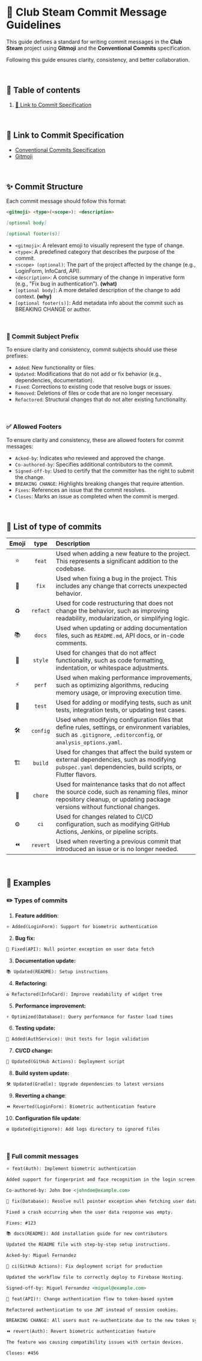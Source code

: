 # 📜 Club Steam Commit Message Guidelines

This guide defines a standard for writing commit messages in the **Club Steam** project using **Gitmoji** and the **Conventional Commits** specification.  

Following this guide ensures clarity, consistency, and better collaboration.

</br>

## 📃 Table of contents
1. [📌 Link to Commit Specification](#-commit-structure)

</br>

## 📌 Link to Commit Specification

- [Conventional Commits Specification](https://github.com/RazFernandez/club_steam_app)  
- [Gitmoji](https://gitmoji.dev)

</br>

## ✨ Commit Structure

Each commit message should follow this format:

```md
<gitmoji> <type>(<scope>): <description>

[optional body]

[optional footer(s)]
```

- `<gitmoji>`: A relevant emoji to visually represent the type of change.
- `<type>`: A predefined category that describes the purpose of the commit.
- `<scope> (optional)`: The part of the project affected by the change (e.g., LoginForm, InfoCard, API).
- `<description>`: A concise summary of the change in imperative form (e.g., "Fix bug in authentication"). **(what)**
- `[optional body]`: A more detailed description of the change to add context. **(why)**
- `[optional footer(s)]`: Add metadata info about the commit such as BREAKING CHANGE or author.

</br>

### 🔔 Commit Subject Prefix
To ensure clarity and consistency, commit subjects should use these prefixes:
- `Added`: New functionality or files.
- `Updated`: Modifications that do not add or fix behavior (e.g., dependencies, documentation).
- `Fixed`: Corrections to existing code that resolve bugs or issues.
- `Removed`: Deletions of files or code that are no longer necessary.
- `Refactored`: Structural changes that do not alter existing functionality.

</br>

### ✅ Allowed Footers
To ensure clarity and consistency, these are allowed footers for commit messages:
- `Acked-by`: Indicates who reviewed and approved the change.
- `Co-authored-by`: Specifies additional contributors to the commit.
- `Signed-off-by`: Used to certify that the committer has the right to submit the change.  
- `BREAKING CHANGE`: Highlights breaking changes that require attention.
- `Fixes`: References an issue that the commit resolves.
- `Closes`: Marks an issue as completed when the commit is merged.

</br>
  
## 📖 List of type of commits

| Emoji | type | Description|
| :-----: | :----: | :---------- |
| ⭐ | `feat` | Used when adding a new feature to the project. This represents a significant addition to the codebase. |
| 🐛 | `fix` | Used when fixing a bug in the project. This includes any change that corrects unexpected behavior. |
| ♻️ | `refact` | Used for code restructuring that does not change the behavior, such as improving readability, modularization, or simplifying logic. |
| 📚 | `docs` | Used when updating or adding documentation files, such as `README.md`, API docs, or in-code comments. |
| 🎨 | `style` |Used for changes that do not affect functionality, such as code formatting, indentation, or whitespace adjustments. |
| ⚡ | `perf` | Used when making performance improvements, such as optimizing algorithms, reducing memory usage, or improving execution time. |
| 🧪 | `test` | Used for adding or modifying tests, such as unit tests, integration tests, or updating test cases. |
| 🛠 | `config` | Used when modifying configuration files that define rules, settings, or environment variables, such as `.gitignore`, `.editorconfig`, or `analysis_options.yaml`. |
| 🏗 | `build` | Used for changes that affect the build system or external dependencies, such as modifying `pubspec.yaml` dependencies, build scripts, or Flutter flavors. |
| 🔧 | `chore` | Used for maintenance tasks that do not affect the source code, such as renaming files, minor repository cleanup, or updating package versions without functional changes. |
| ⚙️ | `ci` | Used for changes related to CI/CD configuration, such as modifying GitHub Actions, Jenkins, or pipeline scripts. |
| ⏪ | `revert` | Used when reverting a previous commit that introduced an issue or is no longer needed. |

</br>

## 📝 Examples
### ✏️ Types of commits
1. **Feature addition**:
```md
⭐ Added(LoginForm): Support for biometric authentication
```
2. **Bug fix:**
```md
🐛 Fixed(API): Null pointer exception on user data fetch
```
3. **Documentation update:**
```md
📚 Updated(README): Setup instructions
```
4. **Refactoring:**
```md
♻️ Refactored(InfoCard): Improve readability of widget tree
```
5. **Performance improvement:**
```md
⚡ Optimized(Database): Query performance for faster load times
```
6. **Testing update:**
```md
🧪 Added(AuthService): Unit tests for login validation
```
7. **CI/CD change:**
```md
🚀 Updated(GitHub Actions): Deployment script
```

8. **Build system update:**
```md
🛠️ Updated(Gradle): Upgrade dependencies to latest versions
```
9. **Reverting a change**:
```md
⏪ Reverted(LoginForm): Biometric authentication feature
```
10. **Configuration file update**:
```md
⚙️ Updated(gitignore): Add logs directory to ignored files
```

</br>

### 📝 Full commit messages

```md
⭐ feat(Auth): Implement biometric authentication  

Added support for fingerprint and face recognition in the login screen.  

Co-authored-by: John Doe <johndoe@example.com>  
```

```md
🐛 fix(Database): Resolve null pointer exception when fetching user data  

Fixed a crash occurring when the user data response was empty.  

Fixes: #123  
```

```md
📚 docs(README): Add installation guide for new contributors  

Updated the README file with step-by-step setup instructions.  

Acked-by: Miguel Fernandez  
```

```md
🚀 ci(GitHub Actions): Fix deployment script for production  

Updated the workflow file to correctly deploy to Firebase Hosting.  

Signed-off-by: Miguel Fernandez <miguel@example.com>  
```

```md
🚨 feat(API)!: Change authentication flow to token-based system  

Refactored authentication to use JWT instead of session cookies.  

BREAKING CHANGE: All users must re-authenticate due to the new token system.
```

```md
⏪ revert(Auth): Revert biometric authentication feature  

The feature was causing compatibility issues with certain devices.  

Closes: #456  
```

